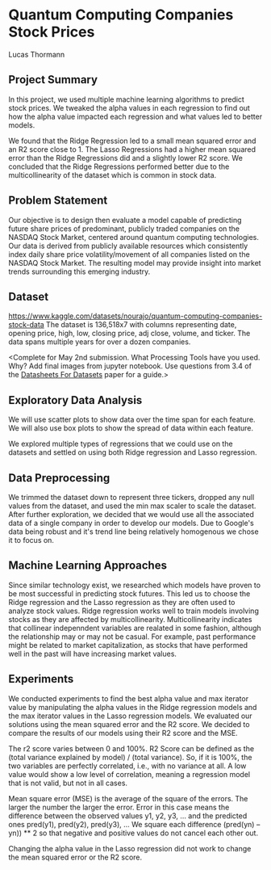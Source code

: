 #  Quantum Computing Companies Stock Prices
Lucas Thormann

## Project Summary
In this project, we used multiple machine learning algorithms to predict stock prices. We tweaked the alpha values in each regression to find out how the alpha value impacted each regression and what values led to better models.

We found that the Ridge Regression led to a small mean squared error and an R2 score close to 1. The Lasso Regressions had a higher mean squared error than the Ridge Regressions did and a slightly lower R2 score. We concluded that the Ridge Regressions performed better due to the multicollinearity of the dataset which is common in stock data.

## Problem Statement 
Our objective is to design then evaluate a model capable of predicting future share prices of predominant, publicly traded companies on the NASDAQ Stock Market, centered around quantum computing technologies. Our data is derived from publicly available resources which consistently index daily share price volatility/movement of all companies listed on the NASDAQ Stock Market. The resulting model may provide insight into market trends surrounding this emerging industry.


## Dataset 
https://www.kaggle.com/datasets/nourajo/quantum-computing-companies-stock-data
The dataset is 136,518x7 with columns representing date, opening price, high, low, closing price, adj close, volume, and ticker. The data spans multiple years for over a dozen companies.

<Complete for May 2nd submission. What Processing Tools have you used.  Why?  Add final images from jupyter notebook. Use questions from 3.4 of the [Datasheets For Datasets](https://arxiv.org/abs/1803.09010) paper for a guide.>  


## Exploratory Data Analysis 
We will use scatter plots to show data over the time span for each feature. We will also use box plots to show the spread of data within each feature.

We explored multiple types of regressions that we could use on the datasets and settled on using both Ridge regression and Lasso regression.

## Data Preprocessing 
We trimmed the dataset down to represent three tickers, dropped any null values from the dataset, and used the min max scaler to scale the dataset. After further exploration, we decided that we would use all the associated data of a single company in order to develop our models. Due to Google's data being robust and it's trend line being relatively homogenous we chose it to focus on.

## Machine Learning Approaches
Since similar technology exist, we researched which models have proven to be most successful in predicting stock futures. This led us to choose the Ridge regression and the Lasso regression as they are often used to analyze stock values. Ridge regression works well to train models involving stocks as they are affected by multicollinearity. Multicollinearity indicates that collinear indepenndent variables are realated in some fashion, although the relationship may or may not be casual. For example, past performance might be related to market capitalization, as stocks that have performed well in the past will have increasing market values.

## Experiments
We conducted experiments to find the best alpha value and max iterator value by manipulating the alpha values in the Ridge regression models and the max iterator values in the Lasso regression models. We evaluated our solutions using the mean squared error and the R2 score. 
We decided to compare the results of our models using their R2 score and the MSE.

The r2 score varies between 0 and 100%. R2 Score can be defined as the (total variance explained by model) / (total variance). So, if it is 100%, the two variables are perfectly correlated, i.e., with no variance at all. A low value would show a low level of correlation, meaning a regression model that is not valid, but not in all cases.

Mean square error (MSE) is the average of the square of the errors. The larger the number the larger the error. Error in this case means the difference between the observed values y1, y2, y3, … and the predicted ones pred(y1), pred(y2), pred(y3), … We square each difference (pred(yn) – yn)) ** 2 so that negative and positive values do not cancel each other out. 

Changing the alpha value in the Lasso regression did not work to change the mean squared error or the R2 score. 
